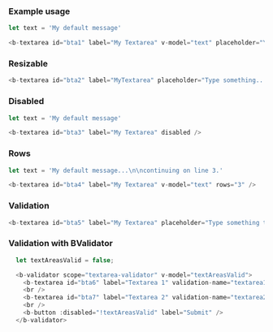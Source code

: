 ### Example usage

```js
let text = 'My default message'

<b-textarea id="bta1" label="My Textarea" v-model="text" placeholder="You deleted my default message... :(" />
```

### Resizable

```js
<b-textarea id="bta2" label="MyTextarea" placeholder="Type something..." resizable />
```

### Disabled

```js
let text = 'My default message'

<b-textarea id="bta3" label="My Textarea" disabled />
```

### Rows

```js
let text = 'My default message...\n\ncontinuing on line 3.'

<b-textarea id="bta4" label="My Textarea" v-model="text" rows="3" />
```

### Validation

```js
<b-textarea id="bta5" label="My Textarea" placeholder="Type something to continue..." required />
```

### Validation with BValidator

```js
  let textAreasValid = false;

  <b-validator scope="textarea-validator" v-model="textAreasValid">
    <b-textarea id="bta6" label="Textarea 1" validation-name="textarea1" max-length="5" />
    <br />
    <b-textarea id="bta7" label="Textarea 2" validation-name="textarea2" min-length="5" required />
    <br />
    <b-button :disabled="!textAreasValid" label="Submit" />
  </b-validator>
```
